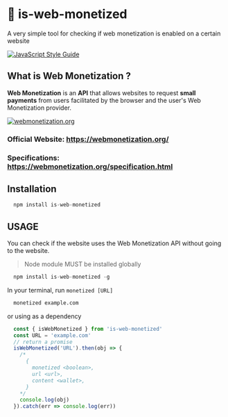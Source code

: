 # :money_with_wings: is-web-monetized
A very simple tool for checking if web monetization is enabled on a certain website

[![JavaScript Style Guide](https://img.shields.io/badge/Code%20Style-Standard%20-green?style=for-the-badge&logo=javascript)](https://github.com/standard/standard)

## What is Web Monetization ?
**Web Monetization** is an **API** that allows websites to request **small payments** from users facilitated by the browser and the user's Web Monetization provider.

[![webmonetization.org](https://user-images.githubusercontent.com/10413754/81672858-5a001880-947d-11ea-8721-1b0396db9b35.png)](webmonetization.org)

###  Official Website: https://webmonetization.org/   

### Specifications: https://webmonetization.org/specification.html


## Installation
```javascript
  npm install is-web-monetized
```

## USAGE
You can check if the website uses the Web Monetization API without going to the website.   
> Node module MUST be installed globally   
```javascript
  npm install is-web-monetized -g
```
In your terminal, run `monetized [URL]`
```bash
  monetized example.com 
```
or using as a dependency 
```javascript
  const { isWebMonetized } from 'is-web-monetized'
  const URL = 'example.com'
  // return a promise
  isWebMonetized('URL').then(obj => {
    /*
      {
        monetized <boolean>,
        url <url>,
        content <wallet>,
      }
    */
    console.log(obj)
  }).catch(err => console.log(err))
```